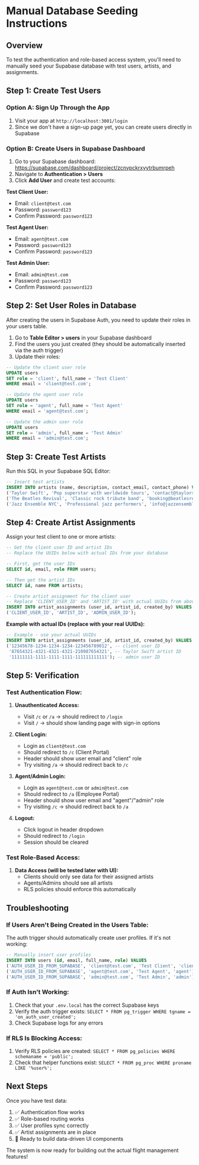 # Manual Database Seeding Instructions

## Overview
To test the authentication and role-based access system, you'll need to manually seed your Supabase database with test users, artists, and assignments.

## Step 1: Create Test Users

### Option A: Sign Up Through the App
1. Visit your app at `http://localhost:3001/login`
2. Since we don't have a sign-up page yet, you can create users directly in Supabase

### Option B: Create Users in Supabase Dashboard
1. Go to your Supabase dashboard: https://supabase.com/dashboard/project/zcnvpckrxyytrbumrpeh
2. Navigate to **Authentication > Users**
3. Click **Add User** and create test accounts:

**Test Client User:**
- Email: `client@test.com`
- Password: `password123`
- Confirm Password: `password123`

**Test Agent User:**
- Email: `agent@test.com`
- Password: `password123`
- Confirm Password: `password123`

**Test Admin User:**
- Email: `admin@test.com`
- Password: `password123`
- Confirm Password: `password123`

## Step 2: Set User Roles in Database

After creating the users in Supabase Auth, you need to update their roles in your users table.

1. Go to **Table Editor > users** in your Supabase dashboard
2. Find the users you just created (they should be automatically inserted via the auth trigger)
3. Update their roles:

```sql
-- Update the client user role
UPDATE users 
SET role = 'client', full_name = 'Test Client'
WHERE email = 'client@test.com';

-- Update the agent user role  
UPDATE users 
SET role = 'agent', full_name = 'Test Agent'
WHERE email = 'agent@test.com';

-- Update the admin user role
UPDATE users 
SET role = 'admin', full_name = 'Test Admin'
WHERE email = 'admin@test.com';
```

## Step 3: Create Test Artists

Run this SQL in your Supabase SQL Editor:

```sql
-- Insert test artists
INSERT INTO artists (name, description, contact_email, contact_phone) VALUES
('Taylor Swift', 'Pop superstar with worldwide tours', 'contact@taylorswift.com', '+1-555-0101'),
('The Beatles Revival', 'Classic rock tribute band', 'booking@beatlesrevival.com', '+1-555-0102'),
('Jazz Ensemble NYC', 'Professional jazz performers', 'info@jazzensemblenyc.com', '+1-555-0103');
```

## Step 4: Create Artist Assignments

Assign your test client to one or more artists:

```sql
-- Get the client user ID and artist IDs
-- Replace the UUIDs below with actual IDs from your database

-- First, get the user IDs
SELECT id, email, role FROM users;

-- Then get the artist IDs  
SELECT id, name FROM artists;

-- Create artist assignment for the client user
-- Replace 'CLIENT_USER_ID' and 'ARTIST_ID' with actual UUIDs from above queries
INSERT INTO artist_assignments (user_id, artist_id, created_by) VALUES
('CLIENT_USER_ID', 'ARTIST_ID', 'ADMIN_USER_ID');
```

**Example with actual IDs (replace with your real UUIDs):**
```sql
-- Example - use your actual UUIDs
INSERT INTO artist_assignments (user_id, artist_id, created_by) VALUES
('12345678-1234-1234-1234-123456789012', -- client user ID
 '87654321-4321-4321-4321-210987654321', -- Taylor Swift artist ID  
 '11111111-1111-1111-1111-111111111111'); -- admin user ID
```

## Step 5: Verification

### Test Authentication Flow:

1. **Unauthenticated Access:**
   - Visit `/c` or `/a` → should redirect to `/login`
   - Visit `/` → should show landing page with sign-in options

2. **Client Login:**
   - Login as `client@test.com` 
   - Should redirect to `/c` (Client Portal)
   - Header should show user email and "client" role
   - Try visiting `/a` → should redirect back to `/c`

3. **Agent/Admin Login:**
   - Login as `agent@test.com` or `admin@test.com`
   - Should redirect to `/a` (Employee Portal)
   - Header should show user email and "agent"/"admin" role
   - Try visiting `/c` → should redirect back to `/a`

4. **Logout:**
   - Click logout in header dropdown
   - Should redirect to `/login`
   - Session should be cleared

### Test Role-Based Access:

1. **Data Access (will be tested later with UI):**
   - Clients should only see data for their assigned artists
   - Agents/Admins should see all artists
   - RLS policies should enforce this automatically

## Troubleshooting

### If Users Aren't Being Created in the Users Table:
The auth trigger should automatically create user profiles. If it's not working:

```sql
-- Manually insert user profiles
INSERT INTO users (id, email, full_name, role) VALUES
('AUTH_USER_ID_FROM_SUPABASE', 'client@test.com', 'Test Client', 'client'),
('AUTH_USER_ID_FROM_SUPABASE', 'agent@test.com', 'Test Agent', 'agent'),
('AUTH_USER_ID_FROM_SUPABASE', 'admin@test.com', 'Test Admin', 'admin');
```

### If Auth Isn't Working:
1. Check that your `.env.local` has the correct Supabase keys
2. Verify the auth trigger exists: `SELECT * FROM pg_trigger WHERE tgname = 'on_auth_user_created';`
3. Check Supabase logs for any errors

### If RLS Is Blocking Access:
1. Verify RLS policies are created: `SELECT * FROM pg_policies WHERE schemaname = 'public';`
2. Check that helper functions exist: `SELECT * FROM pg_proc WHERE proname LIKE '%user%';`

## Next Steps

Once you have test data:
1. ✅ Authentication flow works
2. ✅ Role-based routing works  
3. ✅ User profiles sync correctly
4. ✅ Artist assignments are in place
5. 🚀 Ready to build data-driven UI components

The system is now ready for building out the actual flight management features!
